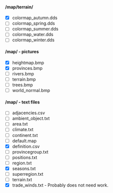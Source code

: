 #### /map/terrain/
- [x] colormap_autumn.dds
- [ ] colormap_spring.dds
- [ ] colormap_summer.dds
- [ ] colormap_water.dds
- [ ] colormap_winter.dds

#### /map/ - pictures
- [x] heightmap.bmp
- [x] provinces.bmp
- [ ] rivers.bmp
- [ ] terrain.bmp
- [ ] trees.bmp
- [ ] world_normal.bmp

#### /map/ - text files
- [ ] adjacencies.csv
- [ ] ambient_object.txt
- [ ] area.txt
- [ ] climate.txt
- [ ] continent.txt
- [ ] default.map
- [x] definition.csv
- [ ] provincegroup.txt
- [ ] positions.txt
- [ ] region.txt
- [x] seasons.txt
- [ ] superregion.txt
- [ ] terrain.txt
- [x] trade_winds.txt - Probably does not need work.